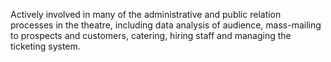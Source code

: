 Actively involved in many of the administrative and public relation processes in the theatre, including data analysis of audience, mass-mailing to prospects and customers, catering, hiring staff and managing the ticketing system.